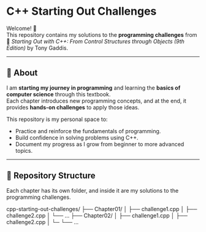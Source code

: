 # C++ Starting Out Challenges

Welcome! 👋  
This repository contains my solutions to the **programming challenges** from  
📘 *Starting Out with C++: From Control Structures through Objects (9th Edition)* by Tony Gaddis.

---

## 🌱 About
I am **starting my journey in programming** and learning the **basics of computer science** through this textbook.  
Each chapter introduces new programming concepts, and at the end, it provides **hands-on challenges** to apply those ideas.  

This repository is my personal space to:
- Practice and reinforce the fundamentals of programming.
- Build confidence in solving problems using C++.
- Document my progress as I grow from beginner to more advanced topics.

---

## 📂 Repository Structure
Each chapter has its own folder, and inside it are my solutions to the programming challenges.

cpp-starting-out-challenges/
├── Chapter01/
│ ├── challenge1.cpp
│ ├── challenge2.cpp
│ └── ...
├── Chapter02/
│ ├── challenge1.cpp
│ ├── challenge2.cpp
│ └─
└── ...
